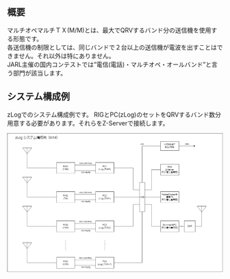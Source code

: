 ## 概要
マルチオペマルチＴＸ(M/M)とは、最大でQRVするバンド分の送信機を使用する形態です。  
各送信機の制限としては、同じバンドで２台以上の送信機が電波を出すことはできません。それ以外は特にありません。  
JARL主催の国内コンテストでは”電信(電話)・マルチオペ・オールバンド”と言う部門が該当します。 

## システム構成例

zLogでのシステム構成例です。
RIGとPC(zLog)のセットをQRVするバンド数分用意する必要があります。それらをZ-Serverで接続します。 

![システム構成例](https://github.com/jr8ppg/zLog/blob/images/zlog_mm.drawio.png)
